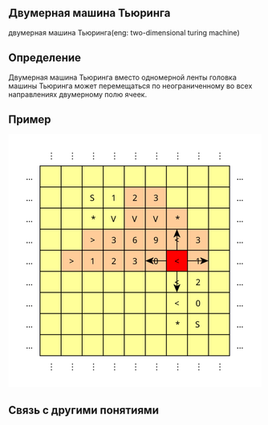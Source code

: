 ##   Двумерная машина Тьюринга
двумерная машина Тьюринга(eng: two-dimensional turing machine) 

## Определение
Двумерная машина Тьюринга вместо одномерной ленты головка машины Тьюринга может перемещаться по неограниченному во всех направлениях двумерному полю ячеек.
## Пример
![two-dimensional turing machine](https://github.com/vernikkkkkkkkkkkkkkkkkkk/concept_new/blob/main/images/tm2d_memory.svg)


## Связь с другими понятиями
